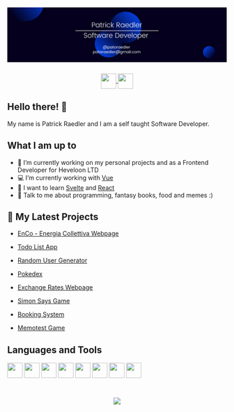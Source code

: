 # [![Header](https://github.com/Readpato/Readpato/blob/main/readme-images/patrickraedler-banner.png "Header")](https://github.com/Readpato)

<p align="center">
  <a href="https://twitter.com/patoraedler">
    <img src="https://cdn.jsdelivr.net/gh/devicons/devicon/icons/twitter/twitter-original.svg" align="center" height="35" width="35"/>
  </a>
  <a href="https://www.linkedin.com/in/patrickraedler/">
    <img src="https://cdn.jsdelivr.net/gh/devicons/devicon/icons/linkedin/linkedin-original.svg" align="center" height="35" width="35" />
  </a>
</p>

## Hello there! 👋

My name is Patrick Raedler and I am a self taught Software Developer.

## What I am up to

- 🔭 I’m currently working on my personal projects and as a Frontend Developer for Heveloon LTD
- :computer: I’m currently working with [Vue](https://vuejs.org/)
- 🌱 I want to learn [Svelte](https://svelte.dev/) and [React](https://reactjs.org/)
- 💬 Talk to me about programming, fantasy books, food and memes :)

## 📕 My Latest Projects

- <a href="https://github.com/Readpato/EnCoWebPage">EnCo - Energia Collettiva Webpage</a>

- <a href="https://readpato.github.io/vue-todo-list/">Todo List App</a>

- <a href="https://readpato.github.io/random-user-generator/">Random User Generator</a>

- <a href="https://readpato.github.io/pokedex/">Pokedex</a>

- <a href="https://readpato.github.io/exchange-rates-webpage/">Exchange Rates Webpage</a>

- <a href="https://readpato.github.io/game-simon-says/">Simon Says Game</a>

- <a href="https://github.com/Readpato/bookingSystem">Booking System</a>

- <a href="https://readpato.github.io/memotest-game/">Memotest Game</a>

## Languages and Tools 
<p align="left">
  <img src="https://cdn.jsdelivr.net/gh/devicons/devicon/icons/javascript/javascript-original.svg" height="35" width="35"/>
  <img src="https://cdn.jsdelivr.net/gh/devicons/devicon/icons/vuejs/vuejs-original.svg" height="35" width="35" />
  <img src="https://cdn.jsdelivr.net/gh/devicons/devicon/icons/html5/html5-original.svg" height="35" width="35" />
  <img src="https://cdn.jsdelivr.net/gh/devicons/devicon/icons/css3/css3-original.svg" height="35" width="35" />
  <img src="https://cdn.jsdelivr.net/gh/devicons/devicon/icons/tailwindcss/tailwindcss-plain.svg" height="35" width="35" />
  <img src="https://cdn.jsdelivr.net/gh/devicons/devicon/icons/sass/sass-original.svg" height="35" width="35" />
  <img src="https://cdn.jsdelivr.net/gh/devicons/devicon/icons/bootstrap/bootstrap-plain.svg" height="35" width="35" />
  <img src="https://cdn.jsdelivr.net/gh/devicons/devicon/icons/bash/bash-original.svg" height="35" width="35" />
</p>

#

<p align="center">
  <a href="https://github.com/Readpato">
    <img align="center" src="https://github-readme-stats.vercel.app/api/top-langs/?username=readpato&layout=compact&theme=gruvbox"/>
  </a>
<p>
